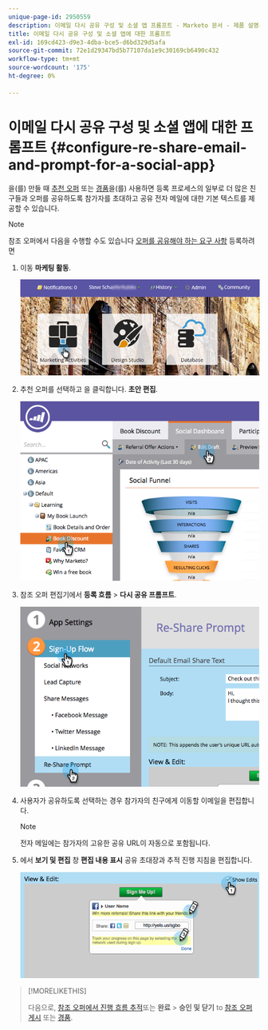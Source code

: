 ```yaml
---
unique-page-id: 2950559
description: 이메일 다시 공유 구성 및 소셜 앱 프롬프트 - Marketo 문서 - 제품 설명서
title: 이메일 다시 공유 구성 및 소셜 앱에 대한 프롬프트
exl-id: 169cd423-d9e3-4dba-bce5-d6bd329d5afa
source-git-commit: 72e1d29347bd5b77107da1e9c30169cb6490c432
workflow-type: tm+mt
source-wordcount: '175'
ht-degree: 0%

---
```


# 이메일 다시 공유 구성 및 소셜 앱에 대한 프롬프트 {#configure-re-share-email-and-prompt-for-a-social-app}

을(를) 만들 때 [추천 오퍼](/help/marketo/product-docs/demand-generation/social/referral-offers/create-a-referral-offer.md) 또는 [경품](/help/marketo/product-docs/demand-generation/social/sweepstakes/create-sweepstakes.md)을(를) 사용하면 등록 프로세스의 일부로 더 많은 친구들과 오퍼를 공유하도록 참가자를 초대하고 공유 전자 메일에 대한 기본 텍스트를 제공할 수 있습니다.

>[!NOTE]
>
>참조 오퍼에서 다음을 수행할 수도 있습니다 [오퍼를 공유해야 하는 요구 사항](/help/marketo/product-docs/demand-generation/social/social-functions/set-social-share-requirement.md) 등록하려면

1. 이동 **마케팅 활동**.

   ![](assets/login-marketing-activities-3.png)

1. 추천 오퍼를 선택하고 을 클릭합니다. **초안 편집**.

   ![](assets/image2014-9-22-11-3a6-3a56.png)

1. 참조 오퍼 편집기에서 **등록 흐름** > **다시 공유 프롬프트**.

   ![](assets/image2014-9-22-11-3a7-3a9.png)

1. 사용자가 공유하도록 선택하는 경우 참가자의 친구에게 이동할 이메일을 편집합니다.

   >[!NOTE]
   >
   >전자 메일에는 참가자의 고유한 공유 URL이 자동으로 포함됩니다.

1. 에서 **보기 및 편집** 창 **편집 내용 표시** 공유 초대장과 추적 진행 지침을 편집합니다.

   ![](assets/image2014-9-22-11-3a7-3a49.png)

>[!MORELIKETHIS]
>
>다음으로, [참조 오퍼에서 진행 흐름 추적](configure-track-progress-flow-for-a-referral-offer.md)또는 **완료** > **승인 및 닫기** to [참조 오퍼 게시](/help/marketo/product-docs/demand-generation/social/referral-offers/publish-a-referral-offer.md) 또는 [경품](/help/marketo/product-docs/demand-generation/social/sweepstakes/create-sweepstakes.md).
